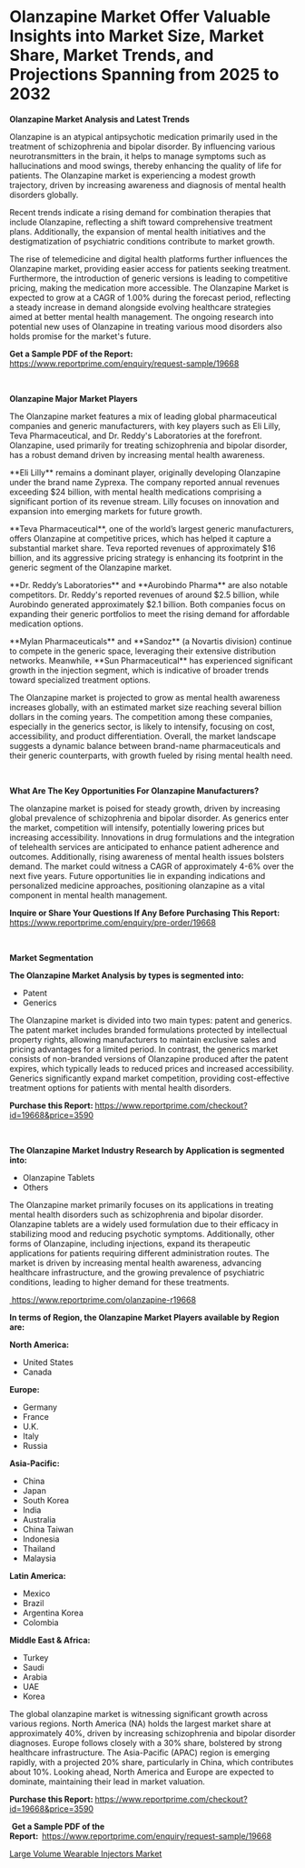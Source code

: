 <p><h1>Olanzapine Market Offer Valuable Insights into Market Size, Market Share, Market Trends, and Projections Spanning from 2025 to 2032</h1></p><p><strong>Olanzapine Market Analysis and Latest Trends</strong></p>
<p><p>Olanzapine is an atypical antipsychotic medication primarily used in the treatment of schizophrenia and bipolar disorder. By influencing various neurotransmitters in the brain, it helps to manage symptoms such as hallucinations and mood swings, thereby enhancing the quality of life for patients. The Olanzapine market is experiencing a modest growth trajectory, driven by increasing awareness and diagnosis of mental health disorders globally. </p><p>Recent trends indicate a rising demand for combination therapies that include Olanzapine, reflecting a shift toward comprehensive treatment plans. Additionally, the expansion of mental health initiatives and the destigmatization of psychiatric conditions contribute to market growth. </p><p>The rise of telemedicine and digital health platforms further influences the Olanzapine market, providing easier access for patients seeking treatment. Furthermore, the introduction of generic versions is leading to competitive pricing, making the medication more accessible. The Olanzapine Market is expected to grow at a CAGR of 1.00% during the forecast period, reflecting a steady increase in demand alongside evolving healthcare strategies aimed at better mental health management. The ongoing research into potential new uses of Olanzapine in treating various mood disorders also holds promise for the market's future.</p></p>
<p><strong>Get a Sample PDF of the Report:&nbsp;</strong> <a href="https://www.reportprime.com/enquiry/request-sample/19668?utm_campaign=3127&utm_medium=2&utm_source=Github&utm_content=ia&utm_term=20032025&utm_id=olanzapine">https://www.reportprime.com/enquiry/request-sample/19668</a></p>
<p>&nbsp;</p>
<p><strong>Olanzapine Major Market Players</strong></p>
<p><p>The Olanzapine market features a mix of leading global pharmaceutical companies and generic manufacturers, with key players such as Eli Lilly, Teva Pharmaceutical, and Dr. Reddy's Laboratories at the forefront. Olanzapine, used primarily for treating schizophrenia and bipolar disorder, has a robust demand driven by increasing mental health awareness.</p><p>**Eli Lilly** remains a dominant player, originally developing Olanzapine under the brand name Zyprexa. The company reported annual revenues exceeding $24 billion, with mental health medications comprising a significant portion of its revenue stream. Lilly focuses on innovation and expansion into emerging markets for future growth.</p><p>**Teva Pharmaceutical**, one of the world’s largest generic manufacturers, offers Olanzapine at competitive prices, which has helped it capture a substantial market share. Teva reported revenues of approximately $16 billion, and its aggressive pricing strategy is enhancing its footprint in the generic segment of the Olanzapine market.</p><p>**Dr. Reddy’s Laboratories** and **Aurobindo Pharma** are also notable competitors. Dr. Reddy's reported revenues of around $2.5 billion, while Aurobindo generated approximately $2.1 billion. Both companies focus on expanding their generic portfolios to meet the rising demand for affordable medication options.</p><p>**Mylan Pharmaceuticals** and **Sandoz** (a Novartis division) continue to compete in the generic space, leveraging their extensive distribution networks. Meanwhile, **Sun Pharmaceutical** has experienced significant growth in the injection segment, which is indicative of broader trends toward specialized treatment options.</p><p>The Olanzapine market is projected to grow as mental health awareness increases globally, with an estimated market size reaching several billion dollars in the coming years. The competition among these companies, especially in the generics sector, is likely to intensify, focusing on cost, accessibility, and product differentiation. Overall, the market landscape suggests a dynamic balance between brand-name pharmaceuticals and their generic counterparts, with growth fueled by rising mental health need.</p></p>
<p>&nbsp;</p>
<p><strong>What Are The Key Opportunities For Olanzapine Manufacturers?</strong></p>
<p><p>The olanzapine market is poised for steady growth, driven by increasing global prevalence of schizophrenia and bipolar disorder. As generics enter the market, competition will intensify, potentially lowering prices but increasing accessibility. Innovations in drug formulations and the integration of telehealth services are anticipated to enhance patient adherence and outcomes. Additionally, rising awareness of mental health issues bolsters demand. The market could witness a CAGR of approximately 4-6% over the next five years. Future opportunities lie in expanding indications and personalized medicine approaches, positioning olanzapine as a vital component in mental health management.</p></p>
<p><strong>Inquire or Share Your Questions If Any Before Purchasing This Report:</strong> <a href="https://www.reportprime.com/enquiry/pre-order/19668?utm_campaign=3127&utm_medium=2&utm_source=Github&utm_content=ia&utm_term=20032025&utm_id=olanzapine">https://www.reportprime.com/enquiry/pre-order/19668</a></p>
<p>&nbsp;</p>
<p><strong>Market Segmentation</strong></p>
<p><strong>The Olanzapine Market Analysis by types is segmented into:</strong></p>
<p><ul><li>Patent</li><li>Generics</li></ul></p>
<p><p>The Olanzapine market is divided into two main types: patent and generics. The patent market includes branded formulations protected by intellectual property rights, allowing manufacturers to maintain exclusive sales and pricing advantages for a limited period. In contrast, the generics market consists of non-branded versions of Olanzapine produced after the patent expires, which typically leads to reduced prices and increased accessibility. Generics significantly expand market competition, providing cost-effective treatment options for patients with mental health disorders.</p></p>
<p><strong>Purchase this Report:&nbsp;</strong><a href="https://www.reportprime.com/checkout?id=19668&price=3590&utm_campaign=3127&utm_medium=2&utm_source=Github&utm_content=ia&utm_term=20032025&utm_id=olanzapine">https://www.reportprime.com/checkout?id=19668&price=3590</a></p>
<p>&nbsp;</p>
<p><strong>The Olanzapine Market Industry Research by Application is segmented into:</strong></p>
<p><ul><li>Olanzapine Tablets</li><li>Others</li></ul></p>
<p><p>The Olanzapine market primarily focuses on its applications in treating mental health disorders such as schizophrenia and bipolar disorder. Olanzapine tablets are a widely used formulation due to their efficacy in stabilizing mood and reducing psychotic symptoms. Additionally, other forms of Olanzapine, including injections, expand its therapeutic applications for patients requiring different administration routes. The market is driven by increasing mental health awareness, advancing healthcare infrastructure, and the growing prevalence of psychiatric conditions, leading to higher demand for these treatments.</p></p>
<p><a href="https://www.reportprime.com/olanzapine-r19668?utm_campaign=3127&utm_medium=2&utm_source=Github&utm_content=ia&utm_term=20032025&utm_id=olanzapine">&nbsp;https://www.reportprime.com/olanzapine-r19668</a></p>
<p><strong>In terms of Region, the Olanzapine Market Players available by Region are:</strong></p>
<p>
    <p> <strong> North America: </strong>
        <ul>
            <li>United States</li>
            <li>Canada</li>
        </ul>
        </p> 
    <p> <strong> Europe: </strong>
        <ul>
            <li>Germany</li>
            <li>France</li>
            <li>U.K.</li>
            <li>Italy</li>
            <li>Russia</li>
        </ul>
        </p> 
    <p> <strong> Asia-Pacific: </strong>
        <ul>
            <li>China</li>
            <li>Japan</li>
            <li>South Korea</li>
            <li>India</li>
            <li>Australia</li>
            <li>China Taiwan</li>
            <li>Indonesia</li>
            <li>Thailand</li>
            <li>Malaysia</li>
        </ul>
        </p> 
    <p> <strong> Latin America: </strong>
        <ul>
            <li>Mexico</li>
            <li>Brazil</li>
            <li>Argentina Korea</li>
            <li>Colombia</li>
        </ul>
        </p> 
    <p> <strong> Middle East & Africa: </strong>
        <ul>
            <li>Turkey</li>
            <li>Saudi</li>
            <li>Arabia</li>
            <li>UAE</li>
            <li>Korea</li>
        </ul>
    </p>
    </p>
<p><p>The global olanzapine market is witnessing significant growth across various regions. North America (NA) holds the largest market share at approximately 40%, driven by increasing schizophrenia and bipolar disorder diagnoses. Europe follows closely with a 30% share, bolstered by strong healthcare infrastructure. The Asia-Pacific (APAC) region is emerging rapidly, with a projected 20% share, particularly in China, which contributes about 10%. Looking ahead, North America and Europe are expected to dominate, maintaining their lead in market valuation.</p></p>
<p><strong>Purchase this Report: </strong><a href="https://www.reportprime.com/checkout?id=19668&price=3590&utm_campaign=3127&utm_medium=2&utm_source=Github&utm_content=ia&utm_term=20032025&utm_id=olanzapine">https://www.reportprime.com/checkout?id=19668&price=3590</a></p>
<p>&nbsp;<strong>Get a Sample PDF of the Report:&nbsp;&nbsp;</strong><a href="https://www.reportprime.com/enquiry/request-sample/19668?utm_campaign=3127&utm_medium=2&utm_source=Github&utm_content=ia&utm_term=20032025&utm_id=olanzapine">https://www.reportprime.com/enquiry/request-sample/19668</a></p>
<p><strong></strong></p>
<p><p><a href="https://github.com/lontohhikma/Market-Research-Report-List-1/blob/main/large-volume-wearable-injectors-market.md?utm_campaign=3127&utm_medium=2&utm_source=Github&utm_content=ia&utm_term=20032025&utm_id=olanzapine">Large Volume Wearable Injectors Market</a></p></p>